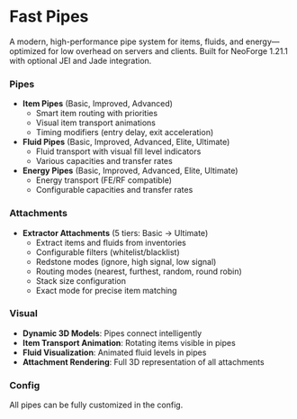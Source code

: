 # Fast Pipes

A modern, high-performance pipe system for items, fluids, and energy—optimized for low overhead on servers and clients. Built for NeoForge 1.21.1 with optional JEI and Jade integration.

### Pipes
- **Item Pipes** (Basic, Improved, Advanced)
  - Smart item routing with priorities
  - Visual item transport animations
  - Timing modifiers (entry delay, exit acceleration)
- **Fluid Pipes** (Basic, Improved, Advanced, Elite, Ultimate)
  - Fluid transport with visual fill level indicators
  - Various capacities and transfer rates
- **Energy Pipes** (Basic, Improved, Advanced, Elite, Ultimate)
  - Energy transport (FE/RF compatible)
  - Configurable capacities and transfer rates

### Attachments
- **Extractor Attachments** (5 tiers: Basic → Ultimate)
  - Extract items and fluids from inventories
  - Configurable filters (whitelist/blacklist)
  - Redstone modes (ignore, high signal, low signal)
  - Routing modes (nearest, furthest, random, round robin)
  - Stack size configuration
  - Exact mode for precise item matching

### Visual
- **Dynamic 3D Models**: Pipes connect intelligently
- **Item Transport Animation**: Rotating items visible in pipes
- **Fluid Visualization**: Animated fluid levels in pipes
- **Attachment Rendering**: Full 3D representation of all attachments

### Config
All pipes can be fully customized in the config.

